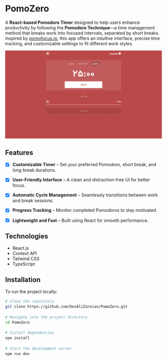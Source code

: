 # PomoZero

A **React-based Pomodoro Timer** designed to help users enhance productivity by following the **Pomodoro Technique**—a time management method that breaks work into focused intervals, separated by short breaks. Inspired by [pomofocus.io](https://pomofocus.io/), this app offers an intuitive interface, precise time tracking, and customizable settings to fit different work styles.

![UI-app](https://github.com/DevAliZareian/PomoZero/blob/master/resources/UI-app.png)

## Features

- [x] **Customizable Timer** – Set your preferred Pomodoro, short break, and long break durations.
- [x] **User-Friendly Interface** – A clean and distraction-free UI for better focus.
- [x] **Automatic Cycle Management** – Seamlessly transitions between work and break sessions.
- [x] **Progress Tracking** – Monitor completed Pomodoros to stay motivated.
- [x] **Lightweight and Fast** – Built using React for smooth performance.


## Technologies

- React.js
- Context API
- Tailwind CSS
- TypeScript


## Installation

To run the project locally:

```bash
# Clone the repository
git clone https://github.com/DevAliZareian/PomoZero.git

# Navigate into the project directory
cd PomoZero

# Install dependencies
npm install

# Start the development server
npm run dev
